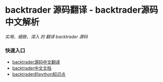 # backtrader 源码翻译 - backtrader源码中文解析

*实用、细致、深入 的 翻译 backtrader 源码*  
### 快速入口  
* <a href="https://github.com/farkeeper/backtrader_translation/tree/main/backtrader"> backtrader源码中文翻译 </a>
* <a href="https://github.com/farkeeper/backtrader_translation/tree/main/backtrader%E5%AE%98%E6%96%B9%E6%96%87%E6%A1%A3%E4%B8%AD%E6%96%87%E7%BF%BB%E8%AF%91" target='_blank'> backtrader中文文档 </a>   
* <a href="https://github.com/farkeeper/backtrader_translation/tree/main/%E7%9F%A5%E8%AF%86%E7%82%B9" target='_blank'> backtrader的python知识点 </a>   

